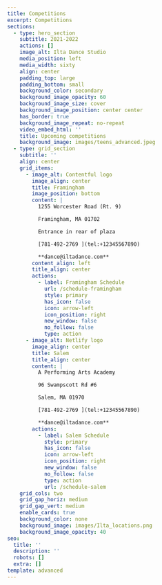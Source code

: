 ```yaml
---
title: Competitions
excerpt: Competitions
sections:
  - type: hero_section
    subtitle: 2021-2022
    actions: []
    image_alt: Ilta Dance Studio
    media_position: left
    media_width: sixty
    align: center
    padding_top: large
    padding_bottom: small
    background_color: secondary
    background_image_opacity: 60
    background_image_size: cover
    background_image_position: center center
    has_border: true
    background_image_repeat: no-repeat
    video_embed_html: ''
    title: Upcoming competitions
    background_image: images/teens_advanced.jpeg
  - type: grid_section
    subtitle: ''
    align: center
    grid_items:
      - image_alt: Contentful logo
        image_align: center
        title: Framingham
        image_position: bottom
        content: |
          1255 Worcester Road (Rt. 9)

          Framingham, MA 01702

          Entrance in rear of plaza

          [781-492-2769 ](tel:+12345567890)

          **dance@iltadance.com**
        content_align: left
        title_align: center
        actions:
          - label: Framingham Schedule
            url: /schedule-framingham
            style: primary
            has_icon: false
            icon: arrow-left
            icon_position: right
            new_window: false
            no_follow: false
            type: action
      - image_alt: Netlify logo
        image_align: center
        title: Salem
        title_align: center
        content: |
          A Performing Arts Academy

          96 Swampscott Rd #6

          Salem, MA 01970

          [781-492-2769 ](tel:+12345567890)

          **dance@iltadance.com**
        actions:
          - label: Salem Schedule
            style: primary
            has_icon: false
            icon: arrow-left
            icon_position: right
            new_window: false
            no_follow: false
            type: action
            url: /schedule-salem
    grid_cols: two
    grid_gap_horiz: medium
    grid_gap_vert: medium
    enable_cards: true
    background_color: none
    background_image: images/Ilta_locations.png
    background_image_opacity: 40
seo:
  title: ''
  description: ''
  robots: []
  extra: []
template: advanced
---
```

